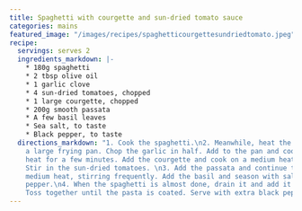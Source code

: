```yaml
---
title: Spaghetti with courgette and sun-dried tomato sauce
categories: mains
featured_image: "/images/recipes/spaghetticourgettesundriedtomato.jpeg"
recipe:
  servings: serves 2
  ingredients_markdown: |-
    * 180g spaghetti
    * 2 tbsp olive oil
    * 1 garlic clove
    * 4 sun-dried tomatoes, chopped
    * 1 large courgette, chopped
    * 200g smooth passata
    * A few basil leaves
    * Sea salt, to taste
    * Black pepper, to taste
  directions_markdown: "1. Cook the spaghetti.\n2. Meanwhile, heat the olive oil in
    a large frying pan. Chop the garlic in half. Add to the pan and cook on a medium-high
    heat for a few minutes. Add the courgette and cook on a medium heat for 5 minutes.
    Stir in the sun-dried tomatoes. \n3. Add the passata and continue to cook on a
    medium heat, stirring frequently. Add the basil and season with salt and black
    pepper.\n4. When the spaghetti is almost done, drain it and add it to the sauce.
    Toss together until the pasta is coated. Serve with extra black pepper on top."
---
```

